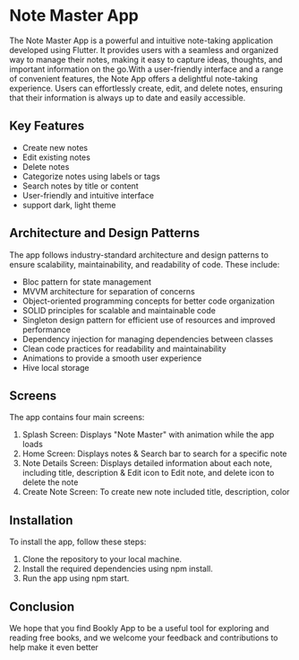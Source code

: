# Note Master App

The Note Master App is a powerful and intuitive note-taking application developed using Flutter. It provides users with a seamless and organized way to manage their notes, making it easy to capture ideas, thoughts, and important information on the go.With a user-friendly interface and a range of convenient features, the Note App offers a delightful note-taking experience. Users can effortlessly create, edit, and delete notes, ensuring that their information is always up to date and easily accessible.

## Key Features

- Create new notes
- Edit existing notes
- Delete notes
- Categorize notes using labels or tags
- Search notes by title or content
- User-friendly and intuitive interface
- support dark, light theme

## Architecture and Design Patterns

The app follows industry-standard architecture and design patterns to ensure scalability, maintainability, and readability of code. These include:
- Bloc pattern for state management
- MVVM architecture for separation of concerns
- Object-oriented programming concepts for better code organization
- SOLID principles for scalable and maintainable code
- Singleton design pattern for efficient use of resources and improved performance
- Dependency injection for managing dependencies between classes
- Clean code practices for readability and maintainability
- Animations to provide a smooth user experience
- Hive local storage

## Screens

The app contains four main screens:

1. Splash Screen: Displays "Note Master" with animation while the app loads
2. Home Screen: Displays notes & Search bar to search for a specific note  
3. Note Details Screen: Displays detailed information about each note, including title, description & Edit icon to Edit note, and delete icon to delete the note
4. Create Note Screen: To create new note included title, description, color

## Installation

To install the app, follow these steps:

1. Clone the repository to your local machine.
2. Install the required dependencies using npm install.
3. Run the app using npm start.

## Conclusion

We hope that you find Bookly App to be a useful tool for exploring and reading free books, and we welcome your feedback and contributions to help make it even better
